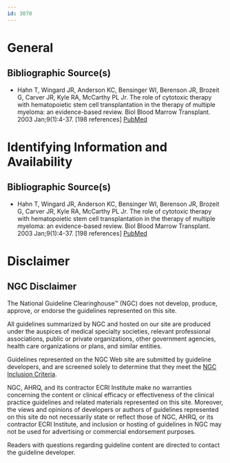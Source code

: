 ```yaml
---
id: 3070
---
```


# General

## Bibliographic Source(s)

- Hahn T, Wingard JR, Anderson KC, Bensinger WI, Berenson JR, Brozeit G, Carver JR, Kyle RA, McCarthy PL Jr. The role of cytotoxic therapy with hematopoietic stem cell transplantation in the therapy of multiple myeloma: an evidence-based review. Biol Blood Marrow Transplant. 2003 Jan;9(1):4-37. [198 references] [ PubMed ](http://www.ncbi.nlm.nih.gov/entrez/query.fcgi?cmd=Retrieve&db=pubmed&dopt=Abstract&list_uids=12533739)

# Identifying Information and Availability

## Bibliographic Source(s)

- Hahn T, Wingard JR, Anderson KC, Bensinger WI, Berenson JR, Brozeit G, Carver JR, Kyle RA, McCarthy PL Jr. The role of cytotoxic therapy with hematopoietic stem cell transplantation in the therapy of multiple myeloma: an evidence-based review. Biol Blood Marrow Transplant. 2003 Jan;9(1):4-37. [198 references] [ PubMed ](http://www.ncbi.nlm.nih.gov/entrez/query.fcgi?cmd=Retrieve&db=pubmed&dopt=Abstract&list_uids=12533739)

# Disclaimer

## NGC Disclaimer

The National Guideline Clearinghouse™ (NGC) does not develop, produce, approve, or endorse the guidelines represented on this site.

All guidelines summarized by NGC and hosted on our site are produced under the auspices of medical specialty societies, relevant professional associations, public or private organizations, other government agencies, health care organizations or plans, and similar entities.

Guidelines represented on the NGC Web site are submitted by guideline developers, and are screened solely to determine that they meet the [NGC Inclusion Criteria](/help-and-about/summaries/inclusion-criteria).

NGC, AHRQ, and its contractor ECRI Institute make no warranties concerning the content or clinical efficacy or effectiveness of the clinical practice guidelines and related materials represented on this site. Moreover, the views and opinions of developers or authors of guidelines represented on this site do not necessarily state or reflect those of NGC, AHRQ, or its contractor ECRI Institute, and inclusion or hosting of guidelines in NGC may not be used for advertising or commercial endorsement purposes.

Readers with questions regarding guideline content are directed to contact the guideline developer.

